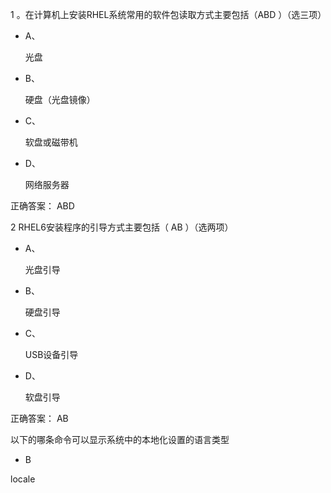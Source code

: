 1 。在计算机上安装RHEL系统常用的软件包读取方式主要包括（ABD      ）（选三项）



- A、

  光盘

- B、

  硬盘（光盘镜像）

- C、

  软盘或磁带机

- D、

  网络服务器

正确答案： ABD 

2  RHEL6安装程序的引导方式主要包括（   AB    ）（选两项）



- A、

  光盘引导

- B、

  硬盘引导

- C、

  USB设备引导

- D、

  软盘引导

正确答案： AB 



以下的哪条命令可以显示系统中的本地化设置的语言类型





-   B

  locale

  

  

